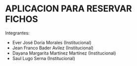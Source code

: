 # APLICACION PARA RESERVAR FICHOS

Integrantes:
- Ever José Doria Morales (Institucional)
- Jean Franco Bader Avilez (Institucional)
- Dayana Margarita Martínez Martínez (Institucional)
- Saul Lugo Serna (Institucional)
